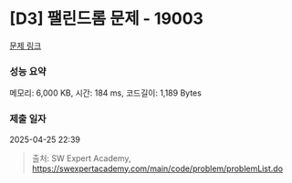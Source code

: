 # [D3] 팰린드롬 문제 - 19003 

[문제 링크](https://swexpertacademy.com/main/code/problem/problemDetail.do?contestProbId=AYtrCJQaDb4DFAR-) 

### 성능 요약

메모리: 6,000 KB, 시간: 184 ms, 코드길이: 1,189 Bytes

### 제출 일자

2025-04-25 22:39



> 출처: SW Expert Academy, https://swexpertacademy.com/main/code/problem/problemList.do